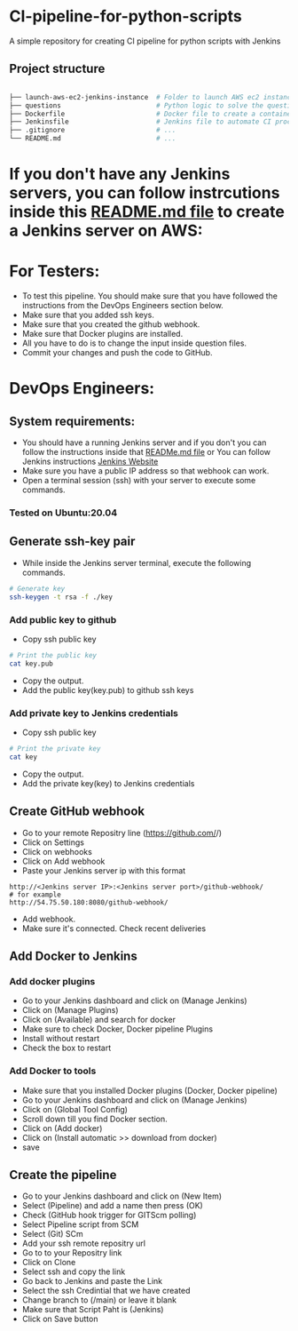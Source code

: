 # CI-pipeline-for-python-scripts
A simple repository for creating CI pipeline for python scripts with Jenkins

## Project structure
```sh

├── launch-aws-ec2-jenkins-instance  # Folder to launch AWS ec2 instance for Jenkins (contains a README.md file)
├── questions                        # Python logic to solve the questions
├── Dockerfile                       # Docker file to create a container for python
├── Jenkinsfile                      # Jenkins file to automate CI process
├── .gitignore                       # ...
└── README.md                        # ...
```

# If you don't have any Jenkins servers, you can follow instrcutions inside this [README.md file](launch-aws-ec2-jenkins-instance/README.md) to create a Jenkins server on AWS:




# For Testers:

- To test this pipeline. You should make sure that you have followed the instructions from the DevOps Engineers section below.
- Make sure that you added ssh keys.
- Make sure that you created the github webhook.
- Make sure that Docker plugins are installed.
- All you have to do is to change the input inside question files.
- Commit your changes and push the code to GitHub.


# DevOps Engineers:

## System requirements:
- You should have a running Jenkins server and if you don't you can follow the instructions inside that  [READMe.md file](launch-aws-ec2-jenkins-instance/README.md) or You can follow Jenkins instructions [Jenkins Website](https://www.jenkins.io/doc/book/installing/)
- Make sure you have a public IP address so that webhook can work.
- Open a terminal session (ssh) with your server to execute some commands.

###  Tested on Ubuntu:20.04


## Generate ssh-key pair
- While inside the Jenkins server terminal, execute the following commands.
```sh
# Generate key
ssh-keygen -t rsa -f ./key
```
### Add public key to github
- Copy ssh public key
```sh
# Print the public key
cat key.pub 
```
- Copy the output.
- Add the public key(key.pub) to github ssh keys

### Add private key to Jenkins credentials
- Copy ssh public key
```sh
# Print the private key
cat key
```
- Copy the output.
- Add the private key(key) to Jenkins credentials

## Create GitHub webhook

- Go to your remote Repositry line (https://github.com/<User name>/<Repositry name>)
- Click on Settings
- Click on webhooks
- Click on Add webhook
- Paste your Jenkins server ip with this format
```
http://<Jenkins server IP>:<Jenkins server port>/github-webhook/
# for example
http://54.75.50.180:8080/github-webhook/
```
- Add webhook.
- Make sure it's connected. Check recent deliveries


## Add Docker to Jenkins

### Add docker plugins

- Go to your Jenkins dashboard and click on (Manage Jenkins)
- Click on (Manage Plugins)
- Click on (Available) and search for docker
- Make sure to check Docker, Docker pipeline Plugins
- Install without restart
- Check the box to restart


### Add Docker to tools

- Make sure that you installed Docker plugins (Docker, Docker pipeline)
- Go to your Jenkins dashboard and click on (Manage Jenkins)
- Click on (Global Tool Config)
- Scroll down till you find Docker section.
- Click on (Add docker)
- Click on (Install automatic >> download from docker)
- save




## Create the pipeline

- Go to your Jenkins dashboard and click on (New Item)
- Select (Pipeline) and add a name then press (OK)
- Check (GitHub hook trigger for GITScm polling)
- Select Pipeline script from SCM
- Select (Git) SCm
- Add your ssh remote repositry url
- Go to to your Repositry link
- Click on Clone
- Select ssh and copy the link
- Go back to Jenkins and paste the Link
- Select the ssh Credintial that we have created
- Change branch to (/main) or leave it blank
- Make sure that Script Paht is (Jenkins)
- Click on Save button